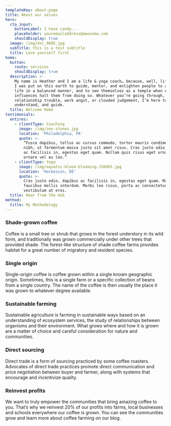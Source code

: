 ```yaml
---
templateKey: about-page
title: About our values
hero:
  cta_input:
    buttonLabel: I have candy...
    placeholder: youremailaddress@awesome.com
    shouldDisplay: true
  image: /img/dsc_0605.jpg
  subTitle: this is a test subtitle
  title: Love yourself first
home:
  button:
    route: services
    shouldDisplay: true
  description: >-
    My name is Heather and I am a life & yoga coach… because, well, life right!
    I was put on this earth to guide, mentor, and enlighten people to approach
    life in a balanced manner, and to see themselves as a temple when external
    influences halt them from doing so. Whatever you’re going through, all be it
    relationship trouble, work angst, or clouded judgement, I’m here to listen,
    understand, and guide.
  title: Welcome Home
testimonials:
  entires:
    - clientType: Coaching
      image: /img/zen-stones.jpg
      location: 'Philadelphia, PA'
      quote: >-
        “Fusce dapibus, tellus ac cursus commodo, tortor mauris condimentum
        nibh, ut fermentum massa justo sit amet risus. Cras justo odio, dapibus
        ac facilisis in, egestas eget quam. Nullam quis risus eget urna mollis
        ornare vel eu leo.”
    - clientType: Yoga
      image: /img/aquatic-bloom-blooming-158465.jpg
      location: 'Hockessin, DE'
      quote: >-
        Cras justo odio, dapibus ac facilisis in, egestas eget quam. Maecenas
        faucibus mollis interdum. Morbi leo risus, porta ac consectetur ac,
        vestibulum at eros.
  title: Hear from the mob
method:
  title: My Methodology
---
```

### Shade-grown coffee
Coffee is a small tree or shrub that grows in the forest understory in its wild form, and traditionally was grown commercially under other trees that provided shade. The forest-like structure of shade coffee farms provides habitat for a great number of migratory and resident species.

### Single origin
Single-origin coffee is coffee grown within a single known geographic origin. Sometimes, this is a single farm or a specific collection of beans from a single country. The name of the coffee is then usually the place it was grown to whatever degree available.

### Sustainable farming
Sustainable agriculture is farming in sustainable ways based on an understanding of ecosystem services, the study of relationships between organisms and their environment. What grows where and how it is grown are a matter of choice and careful consideration for nature and communities.

### Direct sourcing
Direct trade is a form of sourcing practiced by some coffee roasters. Advocates of direct trade practices promote direct communication and price negotiation between buyer and farmer, along with systems that encourage and incentivize quality.

### Reinvest profits
We want to truly empower the communities that bring amazing coffee to you. That’s why we reinvest 20% of our profits into farms, local businesses and schools everywhere our coffee is grown. You can see the communities grow and learn more about coffee farming on our blog.
